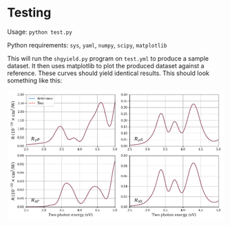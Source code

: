 Testing
======================================

Usage:
`python test.py`

Python requirements:
`sys`, `yaml`, `numpy`, `scipy`, `matplotlib`

This will run the `shgyield.py` program on `test.yml` to produce a sample dataset. It then uses matplotlib to plot the produced dataset against a reference. These curves should yield identical results. This should look something like this:

![Expected output](../figures/test_reference.png)
